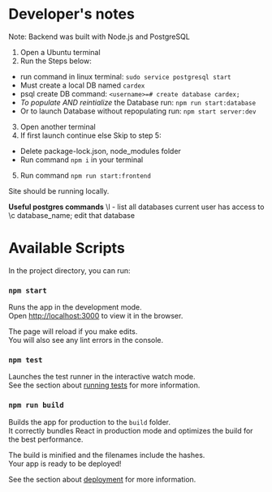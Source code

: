 # Developer's notes
Note: Backend was built with Node.js and PostgreSQL

1) Open a Ubuntu terminal 
2) Run the Steps below:
  - run command in linux terminal: ``sudo service postgresql start``
  - Must create a local DB named ``cardex``
  - psql create DB command: ``<username>=# create database cardex;``
  - *To populate AND reintialize* the Database run: ``npm run start:database``
  - Or to launch Database without repopulating run: ``npm start server:dev``
3) Open another terminal
4) If first launch continue else Skip to step 5:
  - Delete package-lock.json, node_modules folder
  - Run command ``npm i`` in your terminal
5) Run command ``npm run start:frontend``

Site should be running locally.

**Useful postgres commands**
\l - list all databases current user has access to
\c database_name; edit that database


# Available Scripts

In the project directory, you can run:

### `npm start`

Runs the app in the development mode.\
Open [http://localhost:3000](http://localhost:3000) to view it in the browser.

The page will reload if you make edits.\
You will also see any lint errors in the console.

### `npm test`

Launches the test runner in the interactive watch mode.\
See the section about [running tests](https://facebook.github.io/create-react-app/docs/running-tests) for more information.

### `npm run build`

Builds the app for production to the `build` folder.\
It correctly bundles React in production mode and optimizes the build for the best performance.

The build is minified and the filenames include the hashes.\
Your app is ready to be deployed!

See the section about [deployment](https://facebook.github.io/create-react-app/docs/deployment) for more information.
